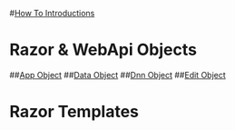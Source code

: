 #[How To Introductions](index.md)

# Razor & WebApi Objects
##[App Object](xref:HowTo.DynamicCode.App)
##[Data Object](xref:HowTo.DynamicCode.Data)
##[Dnn Object](xref:HowTo.DynamicCode.Dnn)
##[Edit Object](xref:HowTo.DynamicCode.Edit)

# Razor Templates
